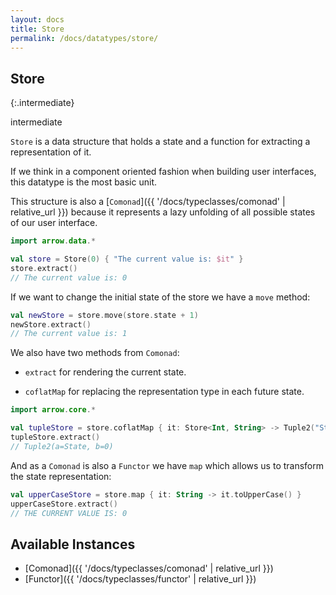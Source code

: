 ```yaml
---
layout: docs
title: Store
permalink: /docs/datatypes/store/
---
```


## Store

{:.intermediate}

intermediate

`Store` is a data structure that holds a state and a function for extracting a representation of it.

If we think in a component oriented fashion when building user interfaces, this datatype is the most basic unit. 

This structure is also a [`Comonad`]({{ '/docs/typeclasses/comonad' | relative_url }}) because it represents a lazy unfolding of all possible states of our user interface.

```kotlin
import arrow.data.*

val store = Store(0) { "The current value is: $it" }
store.extract() 
// The current value is: 0
```

If we want to change the initial state of the store we have a `move` method:

```kotlin
val newStore = store.move(store.state + 1)
newStore.extract()
// The current value is: 1
```

We also have two methods from `Comonad`:

* `extract` for rendering the current state.

* `coflatMap` for replacing the representation type in each future state.

```kotlin
import arrow.core.*

val tupleStore = store.coflatMap { it: Store<Int, String> -> Tuple2("State", it.state) }
tupleStore.extract()
// Tuple2(a=State, b=0)
```

And as a `Comonad` is also a `Functor` we have `map` which allows us to transform the state representation:

```kotlin
val upperCaseStore = store.map { it: String -> it.toUpperCase() } 
upperCaseStore.extract()
// THE CURRENT VALUE IS: 0
```

## Available Instances

* [Comonad]({{ '/docs/typeclasses/comonad' | relative_url }})
* [Functor]({{ '/docs/typeclasses/functor' | relative_url }})


